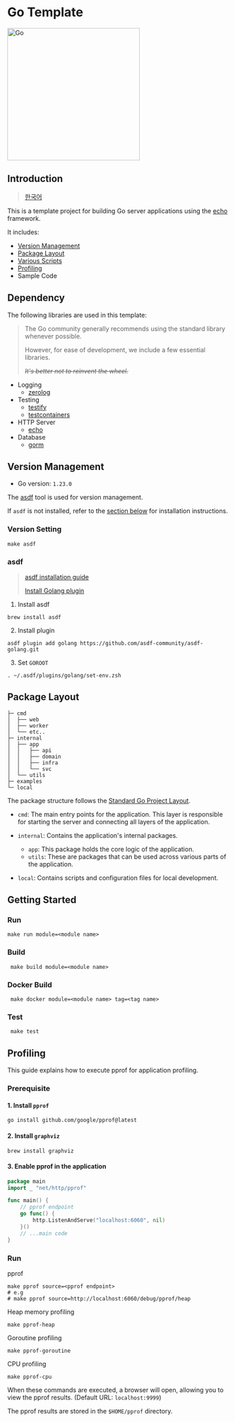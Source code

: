 # Go Template
<img alt="Go" height="" src="https://go.dev/doc/gopher/gopherbw.png" width="300"/>

## Introduction

>[한국어](README.kr.md)

This is a template project for building Go server applications using the [echo](https://echo.labstack.com/) framework.

It includes:
* [Version Management](#version-management)
* [Package Layout](#package-layout)
* [Various Scripts](#getting-started)
* [Profiling](#profiling)
* Sample Code

## Dependency

The following libraries are used in this template:

> The Go community generally recommends using the standard library whenever possible.
>
> However, for ease of development, we include a few essential libraries.
>
> _~~It's better not to reinvent the wheel.~~_

* Logging
    * [zerolog](https://github.com/rs/zerolog)
* Testing
    * [testify](https://github.com/stretchr/testify)
    * [testcontainers](https://golang.testcontainers.org/)
* HTTP Server
    * [echo](https://echo.labstack.com/)
* Database
    * [gorm](https://gorm.io/)

## Version Management

* Go version: `1.23.0`

The [asdf](https://asdf-vm.com/guide/introduction.html) tool is used for version management.

If `asdf` is not installed, refer to the [section below](#asdf) for installation instructions.

### Version Setting
```shell
make asdf
```

### asdf
>[asdf installation guide](https://asdf-vm.com/guide/getting-started.html)
>
>[Install Golang plugin](https://github.com/asdf-community/asdf-golang)

1. Install asdf
```shell
brew install asdf
```
2. Install plugin
```shell
asdf plugin add golang https://github.com/asdf-community/asdf-golang.git
```
3. Set `GOROOT`
```shell
. ~/.asdf/plugins/golang/set-env.zsh
```

## Package Layout
```
├─ cmd
│  ├── web
│  ├── worker
│  └── etc..
├─ internal
│  ├── app
│  │   ├── api
│  │   ├── domain
│  │   ├── infra
│  │   └── svc
│  └── utils
├─ examples
└─ local
```
The package structure follows the [Standard Go Project Layout](https://github.com/golang-standards/project-layout).

* `cmd`: The main entry points for the application. This layer is responsible for starting the server and connecting all layers of the application.

* `internal`: Contains the application's internal packages.
    * `app`: This package holds the core logic of the application.
    * `utils`: These are packages that can be used across various parts of the application.

* `local`: Contains scripts and configuration files for local development.

## Getting Started

### Run

```shell
make run module=<module name>
```

### Build

```shell
 make build module=<module name>
```

### Docker Build

```shell
 make docker module=<module name> tag=<tag name>
```

### Test

```shell
 make test
```

## Profiling
This guide explains how to execute pprof for application profiling.

### Prerequisite
#### 1. Install `pprof`
```shell
go install github.com/google/pprof@latest
```

#### 2. Install `graphviz`
```shell
brew install graphviz
```

#### 3. Enable pprof in the application
```go
package main
import _ "net/http/pprof"

func main() {
	// pprof endpoint
	go func() {
		http.ListenAndServe("localhost:6060", nil)
	}()
	// ...main code
}
```

### Run
pprof
```shell
make pprof source=<pprof endpoint>
# e.g
# make pprof source=http://localhost:6060/debug/pprof/heap
```

Heap memory profiling
```shell
make pprof-heap
```

Goroutine profiling
```shell
make pprof-goroutine
```

CPU profiling
```shell
make pprof-cpu
```

When these commands are executed, a browser will open, allowing you to view the pprof results. (Default URL: `localhost:9999`)

The pprof results are stored in the `$HOME/pprof` directory.
